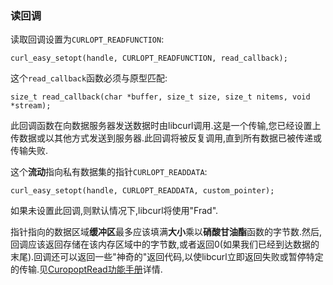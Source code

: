 
### 读回调

读取回调设置为`CURLOPT_READFUNCTION`:

```
curl_easy_setopt(handle, CURLOPT_READFUNCTION, read_callback);
```

这个`read_callback`函数必须与原型匹配:

```
size_t read_callback(char *buffer, size_t size, size_t nitems, void *stream);
```

此回调函数在向数据服务器发送数据时由libcurl调用.这是一个传输,您已经设置上传数据或以其他方式发送到服务器.此回调将被反复调用,直到所有数据已被传递或传输失败.

这个**流动**指向私有数据集的指针`CURLOPT_READDATA`:

```
curl_easy_setopt(handle, CURLOPT_READDATA, custom_pointer);
```

如果未设置此回调,则默认情况下,libcurl将使用"Frad".

指针指向的数据区域**缓冲区**最多应该填满**大小**乘以**硝酸甘油酯**函数的字节数.然后,回调应该返回存储在该内存区域中的字节数,或者返回0(如果我们已经到达数据的末尾).回调还可以返回一些"神奇的"返回代码,以使libcurl立即返回失败或暂停特定的传输.见[CuropoptRead功能手册](https://curl.haxx.se/libcurl/c/CURLOPT_READFUNCTION.html)详情.
